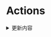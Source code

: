 # Actions


<details> 
    <summary>更新内容</summary>

- [QiuChenlyOpenSource/QQFlacMusicDownloader](https://github.com/QiuChenlyOpenSource/QQFlacMusicDownloader) (Updated: deb5f564e8c2371ff3a5b5ee0d1de1cc95736e82)
- [tailscale/tailscale](https://github.com/tailscale/tailscale) (Updated: f18f591bc6ec6a088c9704b28e0299840c6b7061)
- [vvbbnn00/WARP-Clash-API](https://github.com/vvbbnn00/WARP-Clash-API) (Updated: 0000000000000000000000000000000000000000)

</details>
